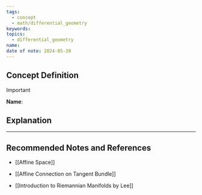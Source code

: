 ```yaml
---
tags:
  - concept
  - math/differential_geometry
keywords: 
topics:
  - differential_geometry
name: 
date of note: 2024-05-20
---
```


## Concept Definition

>[!important]
>**Name**: 



## Explanation





-----------
##  Recommended Notes and References

- [[Affine Space]]
- [[Affine Connection on Tangent Bundle]]


- [[Introduction to Riemannian Manifolds by Lee]]